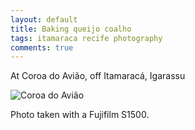 ```yaml
---
layout: default
title: Baking queijo coalho
tags: itamaraca recife photography
comments: true
---
```


At Coroa do Avião, off Itamaracá, Igarassu

![Coroa do Avião](/assets/img/recife-itamaraca-coroa-queijo.jpg)

Photo taken with a Fujifilm S1500.
